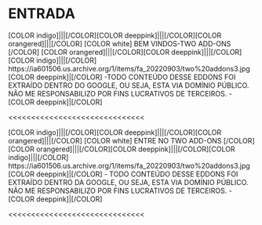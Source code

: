 # ENTRADA

<channels>
<channel>
<name>[COLOR indigo]|||[/COLOR][COLOR deeppink]|||[/COLOR][COLOR orangered]|||[/COLOR] [COLOR white] BEM VINDOS-TWO ADD-ONS [/COLOR] [COLOR orangered]|||[/COLOR][COLOR deeppink]|||[/COLOR][COLOR indigo]|||[/COLOR]</name>
<thumbnail></thumbnail>
<fanart>https://ia601506.us.archive.org/1/items/fa_20220903/two%20addons3.jpg</fanart>
<info>
[COLOR deeppink]|[/COLOR] -TODO CONTEÚDO DESSE EDDONS FOI EXTRAÍDO DENTRO DO GOOGLE, OU SEJA, ESTA VIA DOMÍNIO PÚBLICO. NÃO ME RESPONSABILIZO POR FINS LUCRATIVOS DE TERCEIROS. - [COLOR deeppink]|[/COLOR]</info>
</channel>
</channels>

<<<<<<<<<<<<<<<<<<<<<<<<<<<<<<

<channels>
<channel>
<name>[COLOR indigo]|||[/COLOR][COLOR deeppink]|||[/COLOR][COLOR orangered]|||[/COLOR] [COLOR white] ENTRE NO TWO ADD-ONS [/COLOR] [COLOR orangered]|||[/COLOR][COLOR deeppink]|||[/COLOR][COLOR indigo]|||[/COLOR]</name>
<thumbnail></thumbnail>
<externallink></externallink>
<fanart>https://ia601506.us.archive.org/1/items/fa_20220903/two%20addons3.jpg</fanart>
<info>
[COLOR deeppink]|[/COLOR] - TODO CONTEÚDO DESSE EDDONS FOI EXTRAÍDO DENTRO DA GOOGLE, OU SEJA, ESTA VIA DOMÍNIO PÚBLICO. NÃO ME RESPONSABILIZO POR FINS LUCRATIVOS DE TERCEIROS. - [COLOR deeppink]|[/COLOR]</info>
</channel>
</channels>  
 
<<<<<<<<<<<<<<<<<<<<<<<<<<<<<< 
 
